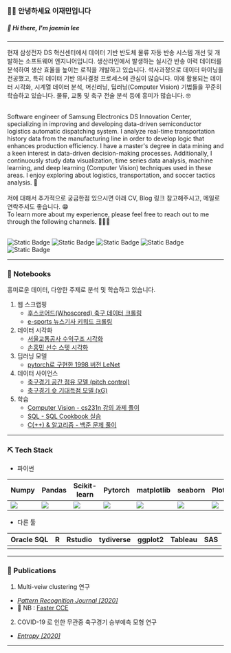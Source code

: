 ###  🙇‍♂️ 안녕하세요 이재민입니다 
#####  👋 Hi there, I'm jaemin lee
---

현재 삼성전자 DS 혁신센터에서 데이터 기반 반도체 물류 자동 반송 시스템 개선 및 개발하는 소프트웨어 엔지니어입니다.
생산라인에서 발생하는 실시간 반송 이력 데이터를 분석하여 생산 효율을 높이는 로직을 개발하고 있습니다.
석사과정으로 데이터 마이닝을 전공했고, 특히 데이터 기반 의사결정 프로세스에 관심이 많습니다. 
이에 활용되는 데이터 시각화, 시계열 데이터 분석, 머신러닝, 딥러닝(Computer Vision) 기법들을 꾸준히 학습하고 있습니다. 
물류, 교통 및 축구 전술 분석 등에 흥미가 많습니다. 🤓 

<br>
Software engineer of Samsung Electronics DS Innovation Center, specializing in improving and developing data-driven semiconductor logistics automatic dispatching system. I analyze real-time transportation history data from the manufacturing line in order to develop logic that enhances production efficiency. I have a master's degree in data mining and a keen interest in data-driven decision-making processes. Additionally, I continuously study data visualization, time series data analysis, machine learning, and deep learning (Computer Vision) techniques used in these areas. I enjoy exploring about logistics, transportation, and soccer tactics analysis. 🥸
<br>
<br>
저에 대해서 추가적으로 궁금한점 있으시면 아래 CV, Blog 링크 참고해주시고, 메일로 연락주셔도 좋습니다. 😁   

<br>
To learn more about my experience, please feel free to reach out to me through the following channels. 🧑🏽‍💻

<br>
<br>

![Static Badge](https://img.shields.io/badge/JM-CV-blue?link=https%3A%2F%2Fgithub.com%2Fjmlee8939%2Fjmlee8939%2Fblob%2Fmain%2FCV%2FJaeminLee_CV_WEB.pdf)
![Static Badge](https://img.shields.io/badge/DP20-Blog-green?cacheSeconds=https%3A%2F%2Fjmlee8939.github.io%2F)
![Static Badge](https://img.shields.io/badge/Github-black?logo=GitHub&link=https%3A%2F%2Fgithub.com%2Fjmlee8939)
![Static Badge](https://img.shields.io/badge/Linked_in-blue?logo=linkedin&link=https%3A%2F%2Fwww.linkedin.com%2Fin%2Fjmlee8939)
![Static Badge](https://img.shields.io/badge/E--Mail-orange?cacheSeconds=mailto%3Ajmlee8939%40hanmail.net)

---
### 📒 Notebooks
흥미로운 데이터, 다양한 주제로 분석 및 학습하고 있습니다.

1. 웹 스크랩핑  
    - [후스코어드(Whoscored) 축구 데이터 크롤링](https://github.com/jmlee8939/whoscored_crawling)
    - [e-sports 뉴스기사 키워드 크롤링](https://github.com/jmlee8939/esports_news_crawling)
2. 데이터 시각화
    - [서울교통공사 수익구조 시각화](https://github.com/jmlee8939/seoul_metro_profit_analysis)
    - [손흥민 선수 스텟 시각화](https://github.com/jmlee8939/Sonny_stats_visualization)
3. 딥러닝 모델
    - [pytorch로 구현한 1998 버전 LeNet](https://github.com/jmlee8939/LeNet-5_1998_pytorch)
4.  데이터 사이언스
    - [축구경기 공간 점유 모델 (pitch control)](https://github.com/jmlee8939/Wide-Open-Space_Pitch_Control_Model)
    - [축구경기 슛 기대득점 모델 (xG)](https://github.com/jmlee8939/Expected-values-of-soccer)
5. 학습
    - [Computer Vision - cs231n 강의 과제 풀이](https://github.com/jmlee8939/cs231n-2021)
    - [SQL - SQL Cookbook 실습](https://github.com/jmlee8939/SQL_Cookcook)
    - [C(++) & 알고리즘 - 백준 문제 풀이]()


---

### ⛏️ Tech Stack
- 파이썬

| Numpy | Pandas | Scikit-learn | Pytorch | matplotlib | seaborn | Plotly | Beautifulsoup |
|---|---|---|---|---|---|---|---|
| <img src="https://github.com/jmlee8939/jmlee8939/assets/58785929/e824b567-7e7f-4789-8f7c-6e9167e88d11"> | <img src="https://github.com/jmlee8939/jmlee8939/assets/58785929/be5eec6f-fcab-421e-a200-84d1b3d2bb3a"> | <img src="https://github.com/jmlee8939/jmlee8939/assets/58785929/7ee3e1ab-7c33-4338-829c-f221ebbf7944"> | <img src="https://github.com/jmlee8939/jmlee8939/assets/58785929/a53d7d28-593e-4356-81b1-5cac090a0771">| <img src="https://github.com/jmlee8939/jmlee8939/assets/58785929/73c8247f-9b2b-4cd1-ab3f-2a573653a184"> | <img src="https://github.com/jmlee8939/jmlee8939/assets/58785929/ab308bc8-f6e6-4a5f-bb4f-001feb244f20"> | <img src="https://github.com/jmlee8939/jmlee8939/assets/58785929/8702c2b5-809b-4262-bdf5-eaabd1a0ca28"> | <img src="https://github.com/jmlee8939/jmlee8939/assets/58785929/6a599815-0acf-48ad-b0bb-ea7f252d52fb"> |  

- 다른 툴

| Oracle SQL | R | Rstudio | tydiverse | ggplot2 | Tableau | SAS |
|---|---|---|---|---|---|---|
|  |  |  |  |  |  |  |

---


### 📝 Publications

1. Multi-veiw clustering 연구
- [*Pattern Recognition Journal [2020]*](https://www.sciencedirect.com/science/article/abs/pii/S0031320322001200?via%3Dihub)
- 📙 NB : [Faster CCE](https://github.com/jmlee8939/faster_CCE)

2. COVID-19 로 인한 무관중 축구경기 승부예측 모형 연구
- [*Entropy [2020]*](https://www.mdpi.com/1099-4300/24/3/366) 

---

<!--
**jmlee8939/jmlee8939** is a ✨ _special_ ✨ repository because its `README.md` (this file) appears on your GitHub profile.

Here are some ideas to get you started:

- 🔭 I’m currently working on ...
- 🌱 I’m currently learning ...
- 👯 I’m looking to collaborate on ...
- 🤔 I’m looking for help with ...
- 💬 Ask me about ...
- 📫 How to reach me: ...
- 😄 Pronouns: ...
- ⚡ Fun fact: ...
-->



